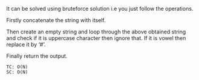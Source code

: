 It can be solved using bruteforce solution i.e you just follow the operations.

Firstly concatenate the string with itself.

Then create an empty string and loop through the above obtained string and check if it is uppercase character then ignore that.
If it is vowel then replace it by ‘#’.

Finally return the output.

    TC: O(N)
    SC: O(N)